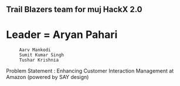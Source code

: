 ## Trail Blazers team for muj HackX 2.0

# Leader = Aryan Pahari
         Aarv Mankodi
         Sumit Kumar Singh
         Tushar Krishnia

Problem Statement : Enhancing Customer Interaction Management at Amazon (powered by SAY design)

